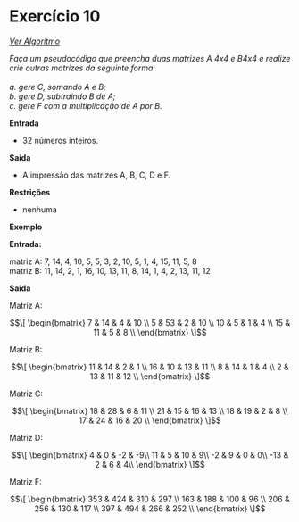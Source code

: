 # Exercício 10

[*Ver Algoritmo*](Algoritmo10.md)

 *Faça um pseudocódigo que preencha duas matrizes A 4x4 e B4x4 e realize crie
outras matrizes da seguinte forma:<BR><BR>
a. gere C, somando A e B;<BR>
b. gere D, subtraindo B de A;<BR>
c. gere F com a multiplicação de A por B.*

**Entrada**

- 32 números inteiros.

**Saída**

- A impressão das matrizes A, B, C, D e F.

**Restrições**

- nenhuma

**Exemplo**

**Entrada:**

matriz A: 7, 14, 4, 10, 5, 5, 3, 2,
10, 5, 1, 4, 15, 11, 5, 8<BR>
matriz B: 11, 14, 2, 1, 16, 10,
13, 11, 8, 14, 1, 4, 2, 13, 11, 12

**Saída**

Matriz A:
 
$$\[
\begin{bmatrix}
     7 & 14 & 4 & 10 \\
    5 & 53 & 2 & 10 \\
    10 & 5 & 1 & 4 \\
    15 & 11 & 5 & 8 \\
\end{bmatrix}
\]$$ 

Matriz B:
 
$$\[
\begin{bmatrix}
     11 & 14 & 2 & 1 \\
    16 & 10 & 13 & 11 \\
    8 & 14 & 1 & 4 \\
    2 & 13 & 11 & 12 \\
\end{bmatrix}
\]$$ 

Matriz C:
 
$$\[
\begin{bmatrix}
      18 & 28 & 6 & 11 \\
    21 & 15 & 16 & 13 \\
    18 & 19 & 2 & 8 \\
    17 & 24 & 16 & 20 \\
\end{bmatrix}
\]$$ 

Matriz D:
 
$$\[
\begin{bmatrix}
    4 & 0 & -2 & -9\\
	11 & 5 & 10 & 9\\
	-2 & 9 & 0 & 0\\
	-13 & 2 & 6 & 4\\
\end{bmatrix}
\]$$ 

Matriz F:
 
$$\[
\begin{bmatrix}
       353 & 424 & 310 & 297 \\
    163 & 188 & 100 & 96 \\
    206 & 256 & 130 & 117 \\
    397 & 494 & 266 & 252 \\
\end{bmatrix}
\]$$ 
